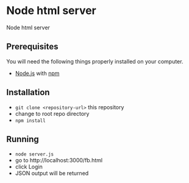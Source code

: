 # Node html server
Node html server

## Prerequisites

You will need the following things properly installed on your computer.

* [Node.js](https://nodejs.org/en/) with [npm](https://www.npmjs.com/)

## Installation
* `git clone <repository-url>` this repository
* change to root repo directory
* `npm install`

## Running

* `node server.js`
* go to http://localhost:3000/fb.html
* click Login 
* JSON output will be returned
